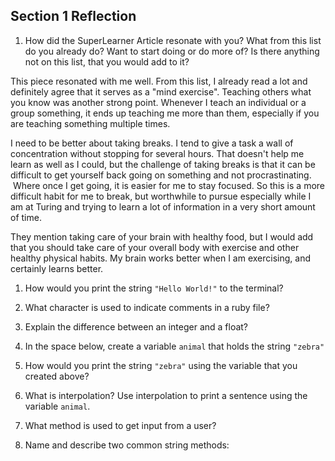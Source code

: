 ## Section 1 Reflection

1. How did the SuperLearner Article resonate with you? What from this list do you already do? Want to start doing or do more of? Is there anything not on this list, that you would add to it?

This piece resonated with me well. From this list, I already read a lot and definitely agree that it serves as a "mind exercise". Teaching others what you know was another strong point. Whenever I teach an individual or a group something, it ends up teaching me more than them, especially if you are teaching something multiple times.

I need to be better about taking breaks. I tend to give a task a wall of concentration without stopping for several hours. That doesn't help me learn as well as I could, but the challenge of taking breaks is that it can be difficult to get yourself back going on something and not procrastinating.  Where once I get going, it is easier for me to stay focused. So this is a more difficult habit for me to break, but worthwhile to pursue especially while I am at Turing and trying to learn a lot of information in a very short amount of time.

They mention taking care of your brain with healthy food, but I would add that you should take care of your overall body with exercise and other healthy physical habits. My brain works better when I am exercising, and certainly learns better. 

1. How would you print the string `"Hello World!"` to the terminal?

1. What character is used to indicate comments in a ruby file?

1. Explain the difference between an integer and a float?

1. In the space below, create a variable `animal` that holds the string `"zebra"`

1. How would you print the string `"zebra"` using the variable that you created above?

1. What is interpolation? Use interpolation to print a sentence using the variable `animal`.

1. What method is used to get input from a user?

1. Name and describe two common string methods:
